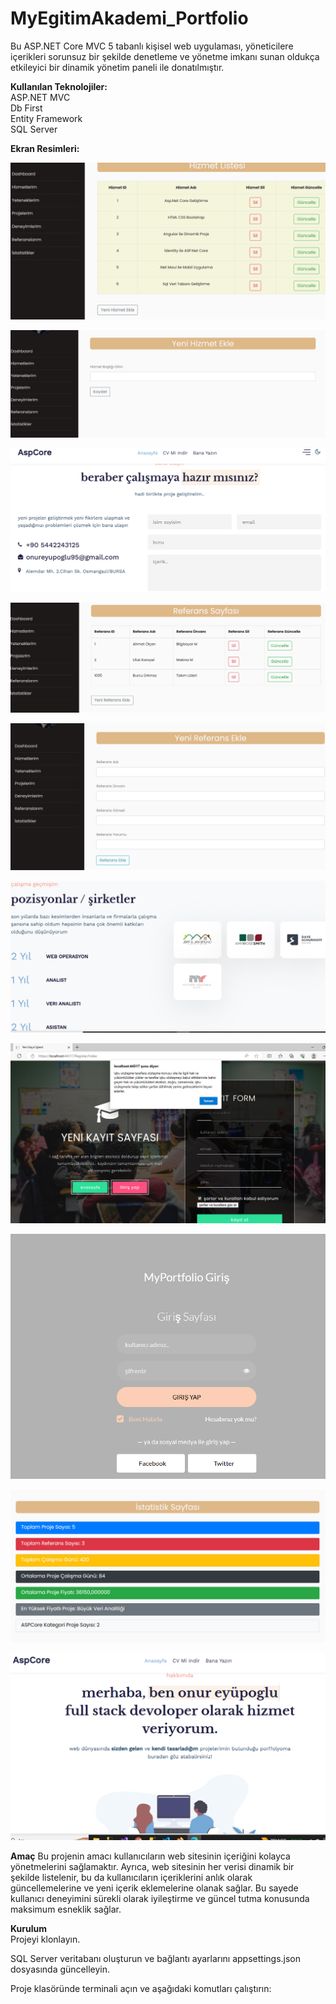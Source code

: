 # MyEgitimAkademi_Portfolio
Bu ASP.NET Core MVC 5 tabanlı kişisel web uygulaması, yöneticilere içerikleri sorunsuz bir şekilde denetleme ve yönetme imkanı sunan oldukça etkileyici bir dinamik yönetim paneli ile donatılmıştır.
<br>

**Kullanılan Teknolojiler:**<br>
ASP.NET MVC <br>
Db First <br>
Entity Framework <br>
SQL Server <br>

**Ekran Resimleri:**<br>

![](https://github.com/eyupogluuu/MyEgitimAkademi_Portfolio/blob/master/1.PNG)<br>

![](https://github.com/eyupogluuu/MyEgitimAkademi_Portfolio/blob/master/2.PNG)<br>

![](https://github.com/eyupogluuu/MyEgitimAkademi_Portfolio/blob/master/10.PNG)<br>

![](https://github.com/eyupogluuu/MyEgitimAkademi_Portfolio/blob/master/3.PNG)<br>

![](https://github.com/eyupogluuu/MyEgitimAkademi_Portfolio/blob/master/4.PNG)<br>

![](https://github.com/eyupogluuu/MyEgitimAkademi_Portfolio/blob/master/9.PNG)<br>

![](https://github.com/eyupogluuu/MyEgitimAkademi_Portfolio/blob/master/15.PNG)<br>

![](https://github.com/eyupogluuu/MyEgitimAkademi_Portfolio/blob/master/12.PNG)<br>

![](https://github.com/eyupogluuu/MyEgitimAkademi_Portfolio/blob/master/6.PNG)<br>

![](https://github.com/eyupogluuu/MyEgitimAkademi_Portfolio/blob/master/7.PNG)<br>

**Amaç**
Bu projenin amacı kullanıcıların web sitesinin içeriğini kolayca yönetmelerini sağlamaktır. Ayrıca, web sitesinin her verisi dinamik bir şekilde listelenir, bu da kullanıcıların içeriklerini anlık olarak güncellemelerine ve yeni içerik eklemelerine olanak sağlar. Bu sayede kullanıcı deneyimini sürekli olarak iyileştirme ve güncel tutma konusunda maksimum esneklik sağlar.

**Kurulum**
<br>
Projeyi klonlayın. <br>

SQL Server veritabanı oluşturun ve bağlantı ayarlarını appsettings.json dosyasında güncelleyin.<br>

Proje klasöründe terminali açın ve aşağıdaki komutları çalıştırın:
